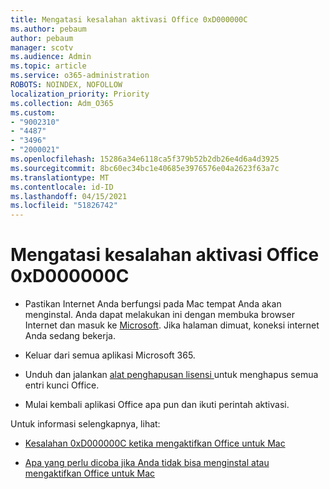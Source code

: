 ```yaml
---
title: Mengatasi kesalahan aktivasi Office 0xD000000C
ms.author: pebaum
author: pebaum
manager: scotv
ms.audience: Admin
ms.topic: article
ms.service: o365-administration
ROBOTS: NOINDEX, NOFOLLOW
localization_priority: Priority
ms.collection: Adm_O365
ms.custom:
- "9002310"
- "4487"
- "3496"
- "2000021"
ms.openlocfilehash: 15286a34e6118ca5f379b52b2db26e4d6a4d3925
ms.sourcegitcommit: 8bc60ec34bc1e40685e3976576e04a2623f63a7c
ms.translationtype: MT
ms.contentlocale: id-ID
ms.lasthandoff: 04/15/2021
ms.locfileid: "51826742"
---
```

# <a name="resolve-office-activation-error-0xd000000c"></a>Mengatasi kesalahan aktivasi Office 0xD000000C

- Pastikan Internet Anda berfungsi pada Mac tempat Anda akan menginstal. Anda dapat melakukan ini dengan membuka browser Internet dan masuk ke [Microsoft](https://www.microsoft.com). Jika halaman dimuat, koneksi internet Anda sedang bekerja.

- Keluar dari semua aplikasi Microsoft 365.

- Unduh dan jalankan [alat penghapusan lisensi ](https://go.microsoft.com/fwlink/?linkid=849815)untuk menghapus semua entri kunci Office.

- Mulai kembali aplikasi Office apa pun dan ikuti perintah aktivasi.

Untuk informasi selengkapnya, lihat:

- [Kesalahan 0xD000000C ketika mengaktifkan Office untuk Mac ](https://support.office.com/article/error-0xd000000c-when-activating-office-for-mac-da865931-4658-4829-ba2d-8133390c6d25)

- [Apa yang perlu dicoba jika Anda tidak bisa menginstal atau mengaktifkan Office untuk Mac](https://support.office.com/article/what-to-try-if-you-can-t-install-or-activate-office-for-mac-5efba2b4-b1e6-4e5f-bf3c-6ab945d03dea)
